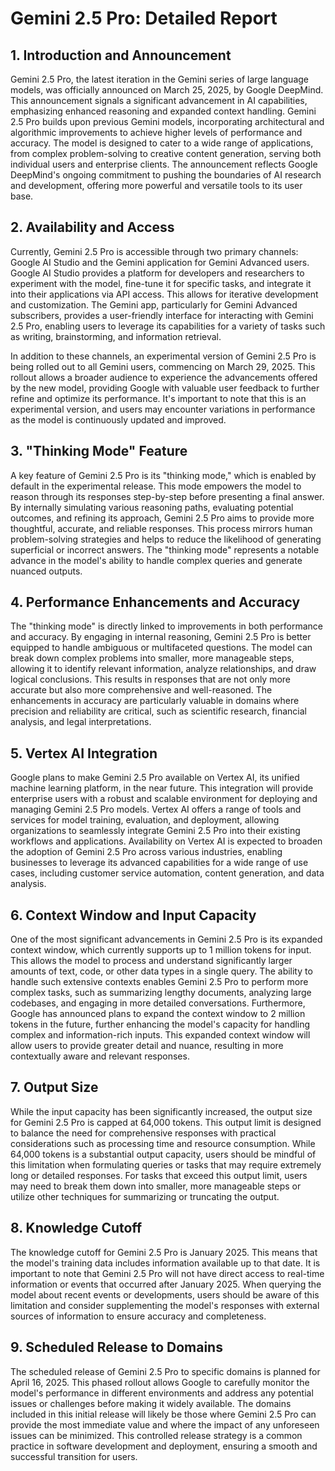 # Gemini 2.5 Pro: Detailed Report

## 1. Introduction and Announcement

Gemini 2.5 Pro, the latest iteration in the Gemini series of large language models, was officially announced on March 25, 2025, by Google DeepMind. This announcement signals a significant advancement in AI capabilities, emphasizing enhanced reasoning and expanded context handling. Gemini 2.5 Pro builds upon previous Gemini models, incorporating architectural and algorithmic improvements to achieve higher levels of performance and accuracy. The model is designed to cater to a wide range of applications, from complex problem-solving to creative content generation, serving both individual users and enterprise clients. The announcement reflects Google DeepMind's ongoing commitment to pushing the boundaries of AI research and development, offering more powerful and versatile tools to its user base.

## 2. Availability and Access

Currently, Gemini 2.5 Pro is accessible through two primary channels: Google AI Studio and the Gemini application for Gemini Advanced users. Google AI Studio provides a platform for developers and researchers to experiment with the model, fine-tune it for specific tasks, and integrate it into their applications via API access. This allows for iterative development and customization. The Gemini app, particularly for Gemini Advanced subscribers, provides a user-friendly interface for interacting with Gemini 2.5 Pro, enabling users to leverage its capabilities for a variety of tasks such as writing, brainstorming, and information retrieval.

In addition to these channels, an experimental version of Gemini 2.5 Pro is being rolled out to all Gemini users, commencing on March 29, 2025. This rollout allows a broader audience to experience the advancements offered by the new model, providing Google with valuable user feedback to further refine and optimize its performance. It's important to note that this is an experimental version, and users may encounter variations in performance as the model is continuously updated and improved.

## 3. "Thinking Mode" Feature

A key feature of Gemini 2.5 Pro is its "thinking mode," which is enabled by default in the experimental release. This mode empowers the model to reason through its responses step-by-step before presenting a final answer. By internally simulating various reasoning paths, evaluating potential outcomes, and refining its approach, Gemini 2.5 Pro aims to provide more thoughtful, accurate, and reliable responses. This process mirrors human problem-solving strategies and helps to reduce the likelihood of generating superficial or incorrect answers. The "thinking mode" represents a notable advance in the model's ability to handle complex queries and generate nuanced outputs.

## 4. Performance Enhancements and Accuracy

The "thinking mode" is directly linked to improvements in both performance and accuracy. By engaging in internal reasoning, Gemini 2.5 Pro is better equipped to handle ambiguous or multifaceted questions. The model can break down complex problems into smaller, more manageable steps, allowing it to identify relevant information, analyze relationships, and draw logical conclusions. This results in responses that are not only more accurate but also more comprehensive and well-reasoned. The enhancements in accuracy are particularly valuable in domains where precision and reliability are critical, such as scientific research, financial analysis, and legal interpretations.

## 5. Vertex AI Integration

Google plans to make Gemini 2.5 Pro available on Vertex AI, its unified machine learning platform, in the near future. This integration will provide enterprise users with a robust and scalable environment for deploying and managing Gemini 2.5 Pro models. Vertex AI offers a range of tools and services for model training, evaluation, and deployment, allowing organizations to seamlessly integrate Gemini 2.5 Pro into their existing workflows and applications. Availability on Vertex AI is expected to broaden the adoption of Gemini 2.5 Pro across various industries, enabling businesses to leverage its advanced capabilities for a wide range of use cases, including customer service automation, content generation, and data analysis.

## 6. Context Window and Input Capacity

One of the most significant advancements in Gemini 2.5 Pro is its expanded context window, which currently supports up to 1 million tokens for input. This allows the model to process and understand significantly larger amounts of text, code, or other data types in a single query. The ability to handle such extensive contexts enables Gemini 2.5 Pro to perform more complex tasks, such as summarizing lengthy documents, analyzing large codebases, and engaging in more detailed conversations. Furthermore, Google has announced plans to expand the context window to 2 million tokens in the future, further enhancing the model's capacity for handling complex and information-rich inputs. This expanded context window will allow users to provide greater detail and nuance, resulting in more contextually aware and relevant responses.

## 7. Output Size

While the input capacity has been significantly increased, the output size for Gemini 2.5 Pro is capped at 64,000 tokens. This output limit is designed to balance the need for comprehensive responses with practical considerations such as processing time and resource consumption. While 64,000 tokens is a substantial output capacity, users should be mindful of this limitation when formulating queries or tasks that may require extremely long or detailed responses. For tasks that exceed this output limit, users may need to break them down into smaller, more manageable steps or utilize other techniques for summarizing or truncating the output.

## 8. Knowledge Cutoff

The knowledge cutoff for Gemini 2.5 Pro is January 2025. This means that the model's training data includes information available up to that date. It is important to note that Gemini 2.5 Pro will not have direct access to real-time information or events that occurred after January 2025. When querying the model about recent events or developments, users should be aware of this limitation and consider supplementing the model's responses with external sources of information to ensure accuracy and completeness.

## 9. Scheduled Release to Domains

The scheduled release of Gemini 2.5 Pro to specific domains is planned for April 16, 2025. This phased rollout allows Google to carefully monitor the model's performance in different environments and address any potential issues or challenges before making it widely available. The domains included in this initial release will likely be those where Gemini 2.5 Pro can provide the most immediate value and where the impact of any unforeseen issues can be minimized. This controlled release strategy is a common practice in software development and deployment, ensuring a smooth and successful transition for users.